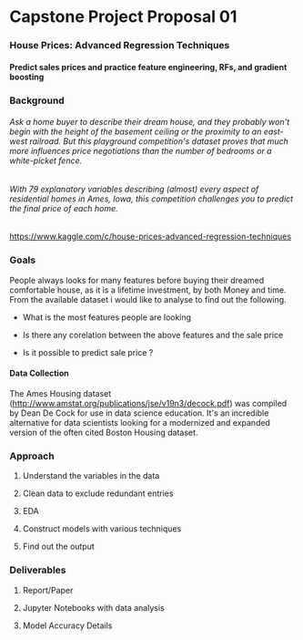 
# **Capstone Project Proposal 01**

### House Prices: Advanced Regression Techniques
#### Predict sales prices and practice feature engineering, RFs, and gradient boosting

### Background

###### Ask a home buyer to describe their dream house, and they probably won't begin with the height of the basement ceiling or the proximity to an east-west railroad. But this playground competition's dataset proves that much more influences price negotiations than the number of bedrooms or a white-picket fence.

###### With 79 explanatory variables describing (almost) every aspect of residential homes in Ames, Iowa, this competition challenges you to predict the final price of each home.

https://www.kaggle.com/c/house-prices-advanced-regression-techniques 

### Goals

People always looks for many features before buying their dreamed comfortable house, as it is a lifetime investment, by both Money and time. From the available dataset i would like to analyse to find out the following.

- What is the most features people are looking 

- Is there any corelation between the above features and the sale price

- Is it possible to predict sale price ?

#### Data Collection

The Ames Housing dataset (http://www.amstat.org/publications/jse/v19n3/decock.pdf) was compiled by Dean De Cock for use in data science education. It's an incredible alternative for data scientists looking for a modernized and expanded version of the often cited Boston Housing dataset. 

###  Approach 

1. Understand the variables in the data

2. Clean data to exclude redundant entries

3. EDA

4. Construct models with various techniques

5. Find out the output

### Deliverables

1. Report/Paper

2. Jupyter Notebooks with data analysis

3. Model Accuracy Details
